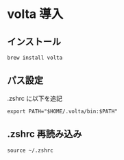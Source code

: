 # volta 導入

## インストール

```shell:ターミナル
brew install volta
```

## パス設定

.zshrc に以下を追記

```shell:ターミナル
export PATH="$HOME/.volta/bin:$PATH"
```

## .zshrc 再読み込み

```
source ~/.zshrc
```
